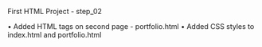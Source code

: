 First HTML Project - step_02

  •	Added HTML tags on second page - portfolio.html
  • Added CSS styles to index.html and portfolio.html
